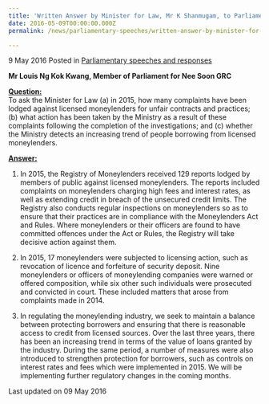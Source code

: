 ```yaml
---
title: 'Written Answer by Minister for Law, Mr K Shanmugam, to Parliamentary Question on Licensed Moneylenders'
date: 2016-05-09T00:00:00.000Z
permalink: /news/parliamentary-speeches/written-answer-by-minister-for-law--mr-k-shanmugam--to-parliamen

---
```



9 May 2016 Posted in [Parliamentary speeches and responses](/news/parliamentary-speeches)


**Mr Louis Ng Kok Kwang, Member of Parliament for Nee Soon GRC**

**<u>Question:</u>**  
To ask the Minister for Law (a) in 2015, how many complaints have been lodged against licensed moneylenders for unfair contracts and practices; (b) what action has been taken by the Ministry as a result of these complaints following the completion of the investigations; and (c) whether the Ministry detects an increasing trend of people borrowing from licensed moneylenders.


**<u>Answer:</u>**  
1. In 2015, the Registry of Moneylenders received 129 reports lodged by members of public against licensed moneylenders. The reports included complaints on moneylenders charging high fees and interest rates, as well as extending credit in breach of the unsecured credit limits. The Registry also conducts regular inspections on moneylenders so as to ensure that their practices are in compliance with the Moneylenders Act and Rules. Where moneylenders or their officers are found to have committed offences under the Act or Rules, the Registry will take decisive action against them.


2. In 2015, 17 moneylenders were subjected to licensing action, such as revocation of licence and forfeiture of security deposit. Nine moneylenders or officers of moneylending companies were warned or offered composition, while six other such individuals were prosecuted and convicted in court. These included matters that arose from complaints made in 2014.



3. In regulating the moneylending industry, we seek to maintain a balance between protecting borrowers and ensuring that there is reasonable access to credit from licensed sources. Over the last three years, there has been an increasing trend in terms of the value of loans granted by the industry. During the same period, a number of measures were also introduced to strengthen protection for borrowers, such as controls on interest rates and fees which were implemented in 2015.  We will be implementing further regulatory changes in the coming months. 




<p class="right-side-updated">Last updated on 09 May 2016</p> 

